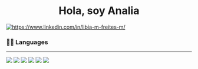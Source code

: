 <!DOCTYPE html>
<html>

<head>
    
   
 </head>
<body>
 <h1 align="center"> Hola, soy Analia </h1>



    
<p align="center">


<a href="https://www.linkedin.com/in/analiacisneros/" target="blank"><img align="center" src="https://img.shields.io/badge/LinkedIn-0077B5?style=for-the-badge&logo=linkedin&logoColor=white" alt="https://www.linkedin.com/in/libia-m-freites-m/"/></a>
</p>



      
 
    
<h3>👩‍💻 Languages</h3>

<hr />
        
 <img src="https://img.shields.io/badge/Java-ED8B00?style=for-the-badge&logo=java&logoColor=white" />  <img src="https://img.shields.io/badge/Python-FFD43B?style=for-the-badge&logo=python&logoColor=darkgreen" />  <img src="https://img.shields.io/badge/JavaScript-323330?style=for-the-badge&logo=javascript&logoColor=F7DF1E" />   <img src="https://img.shields.io/badge/HTML5-E34F26?style=for-the-badge&logo=html5&logoColor=white" />  <img src="https://img.shields.io/badge/CSS3-1572B6?style=for-the-badge&logo=css3&logoColor=white" /> <img src="https://img.shields.io/badge/TypeScript-007ACC?style=for-the-badge&logo=typescript&logoColor=white" /> 
      
 
  </html>
